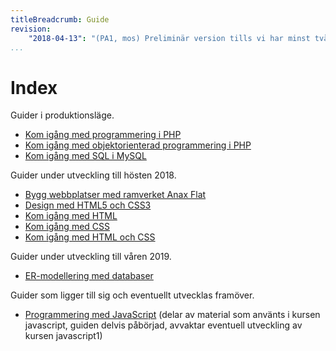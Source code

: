 ```yaml
---
titleBreadcrumb: Guide
revision:
    "2018-04-13": "(PA1, mos) Preliminär version tills vi har minst två guider i produktionsläge."
...
```

Index
===============================

Guider i produktionsläge.

* [Kom igång med programmering i PHP](guide/kom-igang-med-programmering-i-php)
* [Kom igång med objektorienterad programmering i PHP](guide/kom-igang-med-objektorienterad-programmering-i-php)
* [Kom igång med SQL i MySQL](guide/kom-igang-med-sql-i-mysql)

Guider under utveckling till hösten 2018.

* [Bygg webbplatser med ramverket Anax Flat](guide/bygg-webbplatser-med-ramverket-anax-flat)
* [Design med HTML5 och CSS3](guide/design-med-html5-och-css3)
* [Kom igång med HTML](guide/kom-igang-med-html)
* [Kom igång med CSS](guide/kom-igang-med-css)
* [Kom igång med HTML och CSS](guide/kom-igang-med-html-och-css)

<!--
* Desinax tema och dess moduler
* Unit testing, function testing, CI
* [Kom igång med PHP-ramverket Anax](guide/kom-igang-med-php-ramverket-anax)
* -->

Guider under utveckling till våren 2019.

* [ER-modellering med databaser](guide/er-modellering-med-databaser)

Guider som ligger till sig och eventuellt utvecklas framöver.

* [Programmering med JavaScript](guide/javascript) (delar av material som använts i kursen javascript, guiden delvis påbörjad, avvaktar eventuell utveckling av kursen javascript1)
